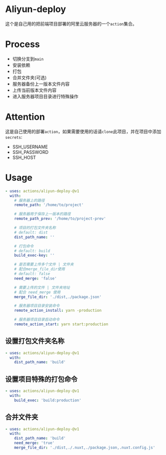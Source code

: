 <!-- <p align="center">
  <a href="https://github.com/actions/checkout"><img alt="GitHub Actions status" src="https://github.com/actions/checkout/workflows/test-local/badge.svg"></a>
</p> -->

# Aliyun-deploy

这个是自己用的把前端项目部署的阿里云服务器的一个`action`集合。  

# Process  
- 切换分支到`main`  
- 安装依赖  
- 打包  
- 合并文件夹(可选)  
- 服务器备份上一版本文件内容  
- 上传当前版本文件内容  
- 进入服务器项目目录进行特殊操作  

# Attention  

这是自己使用的部署`action`，如果需要使用的话请`clone`此项目，并在项目中添加`secrets`:  
- SSH_USERNAME  
- SSH_PASSWORD  
- SSH_HOST  
# Usage

<!-- start usage -->
```yaml
- uses: actions/aliyun-deploy-@v1
  with:
    # 服务器上的路径
    remote_path: '/home/to/project'

    # 服务器用于保存上一版本的路径
    remote_path_prev: '/home/to/project-prev'

    # 项目的打包文件夹名称
    # default: dist 
    dist_path_name: ''

    # 打包命令
    # default: build 
    build_exec-key: ''

    # 是否需要上传多个文件 | 文件夹
    # 配合merge_file_dir使用
    # default: false 
    need_merge: 'false'

    # 需要上传的文件 | 文件夹地址  
    # 配合 need_merge 使用  
    merge_file_dir: './dist,./package.json'

    # 服务器项目目录安装命令
    remote_action_install: yarn -production

    # 服务器项目目录启动命令
    remote_action_start: yarn start:production

```
<!-- end usage -->


## 设置打包文件夹名称

```yaml
- uses: actions/aliyun-deploy-@v1
  with:
    dist_path_name: 'build'
```

## 设置项目特殊的打包命令

```yaml
- uses: actions/aliyun-deploy-@v1
  with:
    build_exec: 'build:production'
```

## 合并文件夹

```yaml
- uses: actions/aliyun-deploy-@v1
  with:
    dist_path_name: 'build'
    need_merge: 'true'
    merge_file_dir: './dist,./.nuxt,./package.json,.nuxt.config.js'
```


